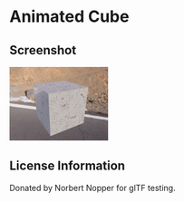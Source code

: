 # Animated Cube
## Screenshot

![screenshot](screenshot/screenshot.gif)


## License Information

Donated by Norbert Nopper for glTF testing.